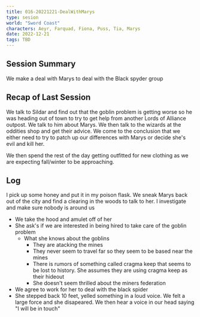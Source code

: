 ```yaml
---
title: 016-20221221-DealWithMarys
type: sesion
world: "Sword Coast"
characters: Aeyr, Farquad, Fiona, Puss, Tia, Marys
date: 2022-12-21
tags: TBD
---
```


## Session Summary

We make a deal with Marys to deal with the Black spyder group

## Recap of Last Session

We talk to Sildar and find out that the goblin problem is getting worse so he was heading out of town to try to get help from another Lords of Alliance outpost. We talk to him about Marys. We then talk to the wizards at the oddities shop and get their advice. We come to the conclusion that we either need to try to patch up our differences with Marys or decide she's evil and kill her.

We then spend the rest of the day getting outfitted for new clothing as we are expecting fall/winter to be approaching.

## Log

I pick up some honey and put it in my poison flask.
We sneak Marys back out of the city and find a clearing in the woods to talk to her. I investigate and make sure nobody is around us
* We take the hood and amulet off of her
* She ask's if we are interested in being hired to take care of the goblin problem
	* What she knows about the goblins
		* They are atacking the mines
		* They never seem to travel far so they seem to be based near the mines
		* There is rumors of something called cragma keep that seems to be lost to history. She assumes they are using cragma keep as their hideout
		* She doesn't seem thrilled about the miners federation
* We agree to work for her to deal with the black spider
* She stepped back 10 feet, yelled something in a loud voice. We felt a large force and she disapeared. We then hear a voice in our head saying "I will be in touch"


